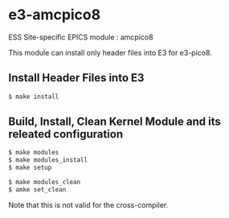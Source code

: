 e3-amcpico8  
======
ESS Site-specific EPICS module : amcpico8

This module can install only header files into E3 for e3-pico8. 


## Install Header Files into E3

```sh
$ make install
```

## Build, Install, Clean Kernel Module and its releated configuration

```sh
$ make modules
$ make modules_install
$ make setup
```

```sh
$ make modules_clean
$ amke set_clean
```

Note that this is not valid for the cross-compiler. 